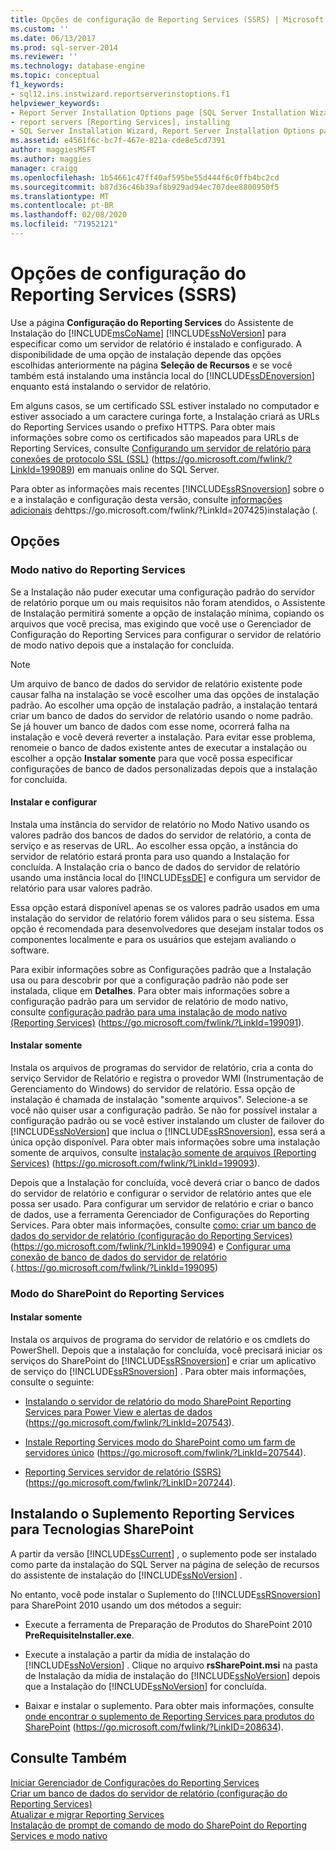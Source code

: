 ```yaml
---
title: Opções de configuração de Reporting Services (SSRS) | Microsoft Docs
ms.custom: ''
ms.date: 06/13/2017
ms.prod: sql-server-2014
ms.reviewer: ''
ms.technology: database-engine
ms.topic: conceptual
f1_keywords:
- sql12.ins.instwizard.reportserverinstoptions.f1
helpviewer_keywords:
- Report Server Installation Options page [SQL Server Installation Wizard]
- report servers [Reporting Services], installing
- SQL Server Installation Wizard, Report Server Installation Options page
ms.assetid: e4561f6c-bc7f-467e-821a-cde8e5cd7391
author: maggiesMSFT
ms.author: maggies
manager: craigg
ms.openlocfilehash: 1b54661c47ff40af595be55d444f6c0ffb4bc2cd
ms.sourcegitcommit: b87d36c46b39af8b929ad94ec707dee8800950f5
ms.translationtype: MT
ms.contentlocale: pt-BR
ms.lasthandoff: 02/08/2020
ms.locfileid: "71952121"
---
```

# <a name="reporting-services-configuration-options-ssrs"></a>Opções de configuração do Reporting Services (SSRS)
  Use a página **Configuração do Reporting Services** do Assistente de Instalação do [!INCLUDE[msCoName](../../includes/msconame-md.md)] [!INCLUDE[ssNoVersion](../../includes/ssnoversion-md.md)] para especificar como um servidor de relatório é instalado e configurado. A disponibilidade de uma opção de instalação depende das opções escolhidas anteriormente na página **Seleção de Recursos** e se você também está instalando uma instância local do [!INCLUDE[ssDEnoversion](../../includes/ssdenoversion-md.md)] enquanto está instalando o servidor de relatório.  
  
 Em alguns casos, se um certificado SSL estiver instalado no computador e estiver associado a um caractere curinga forte, a Instalação criará as URLs do Reporting Services usando o prefixo HTTPS. Para obter mais informações sobre como os certificados são mapeados para URLs de Reporting Services, consulte [Configurando um servidor de relatório para conexões de protocolo SSL (SSL)](https://go.microsoft.com/fwlink/?LinkId=199089) (https://go.microsoft.com/fwlink/?LinkId=199089) em manuais online do SQL Server.  
  
 Para obter as informações mais recentes [!INCLUDE[ssRSnoversion](../../includes/ssrsnoversion-md.md)] sobre o e a instalação e configuração desta versão, consulte [informações adicionais](https://go.microsoft.com/fwlink/?LinkId=207425) dehttps://go.microsoft.com/fwlink/?LinkId=207425)instalação (.  
  
## <a name="options"></a>Opções  
  
### <a name="reporting-services-native-mode"></a>Modo nativo do Reporting Services  
 Se a Instalação não puder executar uma configuração padrão do servidor de relatório porque um ou mais requisitos não foram atendidos, o Assistente de Instalação permitirá somente a opção de instalação mínima, copiando os arquivos que você precisa, mas exigindo que você use o Gerenciador de Configuração do Reporting Services para configurar o servidor de relatório de modo nativo depois que a instalação for concluída.  
  
> [!NOTE]  
>  Um arquivo de banco de dados do servidor de relatório existente pode causar falha na instalação se você escolher uma das opções de instalação padrão. Ao escolher uma opção de instalação padrão, a instalação tentará criar um banco de dados do servidor de relatório usando o nome padrão. Se já houver um banco de dados com esse nome, ocorrerá falha na instalação e você deverá reverter a instalação. Para evitar esse problema, renomeie o banco de dados existente antes de executar a instalação ou escolher a opção **Instalar somente** para que você possa especificar configurações de banco de dados personalizadas depois que a instalação for concluída.  
  
#### <a name="install-and-configure"></a>Instalar e configurar  
 Instala uma instância do servidor de relatório no Modo Nativo usando os valores padrão dos bancos de dados do servidor de relatório, a conta de serviço e as reservas de URL. Ao escolher essa opção, a instância do servidor de relatório estará pronta para uso quando a Instalação for concluída. A Instalação cria o banco de dados do servidor de relatório usando uma instância local do [!INCLUDE[ssDE](../../includes/ssde-md.md)] e configura um servidor de relatório para usar valores padrão.  
  
 Essa opção estará disponível apenas se os valores padrão usados em uma instalação do servidor de relatório forem válidos para o seu sistema. Essa opção é recomendada para desenvolvedores que desejam instalar todos os componentes localmente e para os usuários que estejam avaliando o software.  
  
 Para exibir informações sobre as Configurações padrão que a Instalação usa ou para descobrir por que a configuração padrão não pode ser instalada, clique em **Detalhes**. Para obter mais informações sobre a configuração padrão para um servidor de relatório de modo nativo, consulte [configuração padrão para uma instalação de modo nativo (Reporting Services)](https://go.microsoft.com/fwlink/?LinkId=199091) (https://go.microsoft.com/fwlink/?LinkId=199091).  
  
#### <a name="install-only"></a>Instalar somente  
 Instala os arquivos de programas do servidor de relatório, cria a conta do serviço Servidor de Relatório e registra o provedor WMI (Instrumentação de Gerenciamento do Windows) do servidor de relatório. Essa opção de instalação é chamada de instalação "somente arquivos". Selecione-a se você não quiser usar a configuração padrão. Se não for possível instalar a configuração padrão ou se você estiver instalando um cluster de failover do [!INCLUDE[ssNoVersion](../../includes/ssnoversion-md.md)] que inclua o [!INCLUDE[ssRSnoversion](../../includes/ssrsnoversion-md.md)], essa será a única opção disponível. Para obter mais informações sobre uma instalação somente de arquivos, consulte [instalação somente de arquivos (Reporting Services)](https://go.microsoft.com/fwlink/?LinkId=199093) (https://go.microsoft.com/fwlink/?LinkId=199093).  
  
 Depois que a Instalação for concluída, você deverá criar o banco de dados do servidor de relatório e configurar o servidor de relatório antes que ele possa ser usado. Para configurar um servidor de relatório e criar o banco de dados, use a ferramenta Gerenciador de Configurações do Reporting Services. Para obter mais informações, consulte [como: criar um banco de dados do servidor de relatório (configuração do Reporting Services)](https://go.microsoft.com/fwlink/?LinkId=199094) (https://go.microsoft.com/fwlink/?LinkId=199094) e [Configurar uma conexão de banco de dados do servidor de relatório](https://go.microsoft.com/fwlink/?LinkId=199095) (.https://go.microsoft.com/fwlink/?LinkId=199095)  
  
### <a name="reporting-services-sharepoint-mode"></a>Modo do SharePoint do Reporting Services  
  
#### <a name="install-only"></a>Instalar somente  
 Instala os arquivos de programa do servidor de relatório e os cmdlets do PowerShell. Depois que a instalação for concluída, você precisará iniciar os serviços do SharePoint do [!INCLUDE[ssRSnoversion](../../includes/ssrsnoversion-md.md)] e criar um aplicativo de serviço do [!INCLUDE[ssRSnoversion](../../includes/ssrsnoversion-md.md)] . Para obter mais informações, consulte o seguinte:  
  
-   [Instalando o servidor de relatório do modo SharePoint Reporting Services para Power View e alertas de dados](https://go.microsoft.com/fwlink/?LinkId=207543) (https://go.microsoft.com/fwlink/?LinkId=207543).  
  
-   [Instale Reporting Services modo do SharePoint como um farm de servidores único](https://go.microsoft.com/fwlink/?LinkId=207544) (https://go.microsoft.com/fwlink/?LinkId=207544).  
  
-   [Reporting Services servidor de relatório (SSRS)](https://go.microsoft.com/fwlink/?LinkID=207244) (https://go.microsoft.com/fwlink/?LinkID=207244).  
  
## <a name="installing-the-reporting-services-add-in-for-sharepoint-technologies"></a>Instalando o Suplemento Reporting Services para Tecnologias SharePoint  
 A partir da versão [!INCLUDE[ssCurrent](../../includes/sscurrent-md.md)] , o suplemento pode ser instalado como parte da instalação do SQL Server na página de seleção de recursos do assistente de instalação do [!INCLUDE[ssNoVersion](../../includes/ssnoversion-md.md)] .  
  
 No entanto, você pode instalar o Suplemento do [!INCLUDE[ssRSnoversion](../../includes/ssrsnoversion-md.md)] para SharePoint 2010 usando um dos métodos a seguir:  
  
-   Execute a ferramenta de Preparação de Produtos do SharePoint 2010 **PreRequisiteInstaller.exe**.  
  
-   Execute a instalação a partir da mídia de instalação do [!INCLUDE[ssNoVersion](../../includes/ssnoversion-md.md)] . Clique no arquivo **rsSharePoint.msi** na pasta de Instalação da mídia de instalação do [!INCLUDE[ssNoVersion](../../includes/ssnoversion-md.md)] depois que a Instalação do [!INCLUDE[ssNoVersion](../../includes/ssnoversion-md.md)] for concluída.  
  
-   Baixar e instalar o suplemento. Para obter mais informações, consulte [onde encontrar o suplemento de Reporting Services para produtos do SharePoint](https://go.microsoft.com/fwlink/?LinkID=208634) (https://go.microsoft.com/fwlink/?LinkID=208634).  
  
## <a name="see-also"></a>Consulte Também  
 [Iniciar Gerenciador de Configurações do Reporting Services](https://go.microsoft.com/fwlink/?LinkId=199096)   
 [Criar um banco de dados do servidor de relatório (configuração do Reporting Services)](https://go.microsoft.com/fwlink/?LinkId=199094)   
 [Atualizar e migrar Reporting Services](https://go.microsoft.com/fwlink/?LinkID=245628)   
 [Instalação de prompt de comando de modo do SharePoint do Reporting Services e modo nativo](https://go.microsoft.com/fwlink/?LinkId=217620)  
  
  
